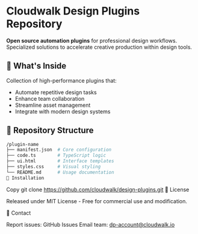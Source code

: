 # Cloudwalk Design Plugins Repository

**Open source automation plugins** for professional design workflows. Specialized solutions to accelerate creative production within design tools.

## 🔧 What's Inside
Collection of high-performance plugins that:
- Automate repetitive design tasks
- Enhance team collaboration
- Streamline asset management
- Integrate with modern design systems

## 📂 Repository Structure
```bash
/plugin-name
├── manifest.json  # Core configuration
├── code.ts        # TypeScript logic
├── ui.html        # Interface templates
├── styles.css     # Visual styling
└── README.md      # Usage documentation
🚀 Installation

```

Copy
git clone https://github.com/cloudwalk/design-plugins.git
📜 License

Released under MIT License - Free for commercial use and modification.

💬 Contact

Report issues:
GitHub Issues
Email team: dp-account@cloudwalk.io
